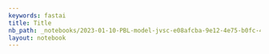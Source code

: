 ```yaml
---
keywords: fastai
title: Title
nb_path: _notebooks/2023-01-10-PBL-model-jvsc-e08afcba-9e12-4e75-b0fc-48fcaff981999a205833-9bfe-4610-af88-b9f98ffd426f.ipynb
layout: notebook
---
```


<!--
#################################################
### THIS FILE WAS AUTOGENERATED! DO NOT EDIT! ###
#################################################
# file to edit: _notebooks/2023-01-10-PBL-model-jvsc-e08afcba-9e12-4e75-b0fc-48fcaff981999a205833-9bfe-4610-af88-b9f98ffd426f.ipynb
-->

<div class="container" id="notebook-container">
        
</div>
 

